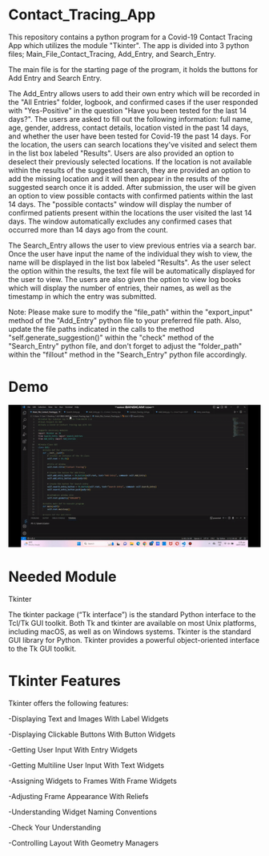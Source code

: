 # Contact_Tracing_App
This repository contains a python program for a Covid-19 Contact Tracing App which utilizes the module "Tkinter". The app is divided into 3 python files; Main_File_Contact_Tracing, Add_Entry, and Search_Entry. 

The main file is for the starting page of the program, it holds the buttons for Add Entry and Search Entry. 

The Add_Entry allows users to add their own entry which will be recorded in the "All Entries" folder, logbook, and confirmed cases if the user responded with "Yes-Positive" in the question "Have you been tested for the last 14 days?". The users are asked to fill out the following information: full name, age, gender, address, contact details, location visted in the past 14 days, and whether the user have been tested for Covid-19 the past 14 days. For the location, the users can search locations they've visited and select them in the list box labeled "Results". Users are also provided an option to deselect their previously selected locations. If the location is not available within the results of the suggested search, they are provided an option to add the missing location and it will then appear in the results of the suggested search once it is added. After submission, the user will be given an option to view possible contacts with confirmed patients within the last 14 days. The "possible contacts" window will display the number of confirmed patients present within the locations the user visited the last 14 days. The window automatically excludes any confirmed cases that occurred more than 14 days ago from the count.

The Search_Entry allows the user to view previous entries via a search bar. Once the user have input the name of the individual they wish to view, the name will be displayed in the list box labeled "Results". As the user select the option within the results, the text file will be automatically displayed for the user to view. The users are also given the option to view log books which will display the number of entries, their names, as well as the timestamp in which the entry was submitted.

Note: Please make sure to modify the "file_path" within the "export_input" method of the "Add_Entry" python file to your preferred file path. Also, update the file paths indicated in the calls to the method "self.generate_suggestion()" within the "check" method of the "Search_Entry" python file, and don't forget to adjust the "folder_path" within the "fillout" method in the "Search_Entry" python file accordingly. 
# Demo
![Alt Text](Contact_Tracing_App.gif)

# Needed Module
Tkinter

The tkinter package (“Tk interface”) is the standard Python interface to the Tcl/Tk GUI toolkit. Both Tk and tkinter are available on most Unix platforms, including macOS, as well as on Windows systems. Tkinter is the standard GUI library for Python. Tkinter provides a powerful object-oriented interface to the Tk GUI toolkit. 

# Tkinter Features
Tkinter offers the following features:

-Displaying Text and Images With Label Widgets

-Displaying Clickable Buttons With Button Widgets

-Getting User Input With Entry Widgets

-Getting Multiline User Input With Text Widgets

-Assigning Widgets to Frames With Frame Widgets

-Adjusting Frame Appearance With Reliefs

-Understanding Widget Naming Conventions

-Check Your Understanding

-Controlling Layout With Geometry Managers
